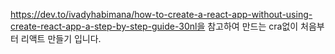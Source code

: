 https://dev.to/ivadyhabimana/how-to-create-a-react-app-without-using-create-react-app-a-step-by-step-guide-30nl을 참고하여 만드는 cra없이 처음부터 리액트 만들기 입니다.
